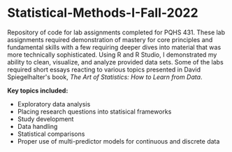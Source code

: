 # Statistical-Methods-I-Fall-2022
Repository of code for lab assignments completed for PQHS 431.
These lab assignments required demonstration of mastery for core principles and fundamental skills with a few requiring deeper dives into material that was more technically sophisticated. Using R and R Studio, I demonstrated my ability to clean, visualize, and analyze provided data sets. Some of the labs required short essays reacting to various topics presented in David Spiegelhalter's book, *The Art of Statistics: How to Learn from Data*. 

**Key topics included:**
-  Exploratory data analysis
-  Placing research questions into statisical frameworks
-  Study development
-  Data handling
-  Statistical comparisons
-  Proper use of multi-predictor models for continuous and discrete data
